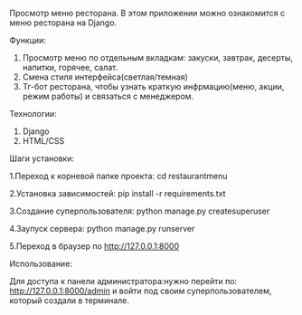 Просмотр меню ресторана. В этом приложении можно ознакомится с меню ресторана на Django.

Функции:
1. Просмотр меню по отдельным вкладкам: закуски, завтрак, десерты, напитки, горячее, салат.
2. Смена стиля интерфейса(светлая/темная)
3. Тг-бот ресторана, чтобы узнать краткую инфрмацию(меню, акции, режим работы) и связаться с менеджером.
   
Технологии:
1. Django
2. HTML/CSS
   
Шаги установки:

1.Переход к корневой папке проекта: cd restaurantmenu

2.Установка зависимостей: pip install -r requirements.txt

3.Создание суперпользователя: python manage.py createsuperuser

4.Заупуск сервера: python manage.py runserver

5.Переход в браузер по http://127.0.0.1:8000

Использование:

Для доступа к панели администратора:нужно перейти по: http://127.0.0.1:8000/admin  и войти под своим суперпользователем, который создали в терминале.
